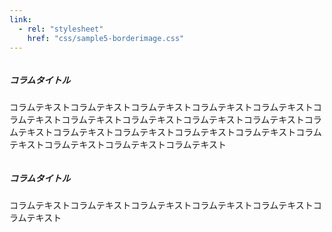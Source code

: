 ```yaml
---
link:
  - rel: "stylesheet"
    href: "css/sample5-borderimage.css"
---
```


<div class="column">

##### コラムタイトル
コラムテキストコラムテキストコラムテキストコラムテキストコラムテキストコラムテキストコラムテキストコラムテキストコラムテキストコラムテキストコラムテキストコラムテキストコラムテキストコラムテキストコラムテキストコラムテキストコラムテキストコラムテキストコラムテキスト
</div>

<div class="column">

##### コラムタイトル
コラムテキストコラムテキストコラムテキストコラムテキストコラムテキストコラムテキスト
</div>